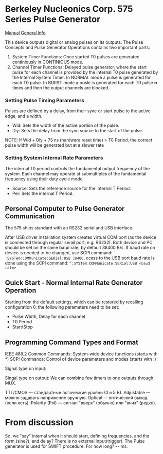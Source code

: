 # Berkeley Nucleonics Corp. 575 Series Pulse Generator
[Manual](https://www.berkeleynucleonics.com/sites/default/files/products/resources/575_manual.pdf)
[General Info](https://www.berkeleynucleonics.com/Model-575)

This device outputs digital or analog pulses on its outputs. The Pulse Concepts and Pulse Generator Operations 
contains two important parts:
1. System Timer Functions: Once started T0 pulses are generated continiously in CONTINIOUS mode. 
2. Channel Timer Functions: Delayed pulse generator, where the start pulse for each channel is provided by the internal
T0 pulse generated by the Internal System Timer. In NORMAL mode a pulse is generated for each T0 pulse. 
In BURST mode a pusle is generated for each T0 pulse **n** times and then the output channels are blocked. 

### **Setting Pulse Timing Parameters**

Pulses are defined by a delay, from their sync or start pulse to the active edge, and a width.
* Wid: Sets the width of the active portion of the pulse.
* Dly: Sets the delay from the sync source to the start of the pulse.

NOTE: If Wid + Dly + 75 ns (hardware reset time) > T0 Period, the correct pulse
width will be generated but at a slower rate

### Setting System Internal Rate Parameters

The internal T0 period controls the fundamental output frequency of the system.
Each channel may operate at submultiples of the fundamental frequency using
their duty cycle mode.
* Source: Sets the reference source for the internal T Period.
* Per: Sets the internal T Period.

## Personal Computer to Pulse Generator Communication
The 575 ships standard with an RS232 serial and USB interface. 

After USB driver installation system creates virtual COM port 
(as the device is connected through regular serail port, e.g. RS232). 
Both device and PC should be set on the same baud rate, by default 38400 B/s. 
If baud rate on device is needed to be changed, use SCPI command: 
`:SYSTem:COMMunicate:SERial:USB 38400`.
ccess to the USB port baud rate is done using the SCPI
command: `“:SYSTem:COMMunicate:SERial:USB <baud rate>`

## Quick Start - Normal Internal Rate Generator Operation
Starting from the default settings, which can be restored by recalling configuration 0, the
following parameters need to be set:
- Pulse Width, Delay for each channel
- T0 Period 
- Start\Stop


## Programming Command Types and Format

IEEE 488.2 Common Commands: System-wide device functions (starts with *)
SCPI Commands: Control of device parameters and modes (starts with :)


Signal type on input: 

Singal type on output: We can combine few timers to one outputs through MUX.
    
TTL/CMOS — стандартные логические уровни (0 и 5 В).
Adjustable — можно задавать напряжение вручную.
Optical — оптический выход (если есть).
Polarity (Pol) — сигнал "вверх" (обычно) или "вниз" (редко).

# From discussion
So, we "say" internal when it should start, defining frequencies, and the form (sine?), and delay?
There is no external input(trigger).
The Pulse generator is used for SWIFT procedure. For how long? -- ms. 